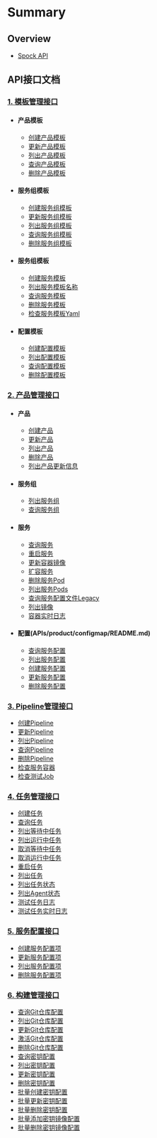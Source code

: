 # Summary

## Overview

* [Spock API](README.md)

## API接口文档

### [1. 模板管理接口](APIs/template/README.md)
  * #### 产品模板
    * [创建产品模板](APIs/template/product/create_product_tmpl.md)
    * [更新产品模板](APIs/template/product/update_product_tmpl.md)
    * [列出产品模板](APIs/template/product/list_product_tmpl.md)
    * [查询产品模板](APIs/template/product/get_product_tmpl.md)
    * [删除产品模板](APIs/template/product/delete_product_tmpl.md)
  * #### 服务组模板
    * [创建服务组模板](APIs/template/group/create_group_tmpl.md)
    * [更新服务组模板](APIs/template/group/update_group_tmpl.md)
    * [列出服务组模板](APIs/template/group/list_group_tmpl.md)
    * [查询服务组模板](APIs/template/group/get_group_tmpl.md)
    * [删除服务组模板](APIs/template/group/delete_group_tmpl.md)
  * #### 服务组模板
    * [创建服务模板](APIs/template/service/create_service_tmpl.md)
    * [列出服务模板名称](APIs/template/service/list_service_tmpl.md)
    * [查询服务模板](APIs/template/service/get_service_tmpl.md)
    * [删除服务模板](APIs/template/service/delete_service_tmpl.md)
    * [检查服务模板Yaml](APIs/template/service/validate_service_yaml.md)
  * #### 配置模板
    * [创建配置模板](APIs/template/config/create_config_tmpl.md)
    * [列出配置模板](APIs/template/config/list_config_tmpl.md)
    * [查询配置模板](APIs/template/config/get_config_tmpl.md)
    * [删除配置模板](APIs/template/config/delete_config_tmpl.md)

### [2. 产品管理接口](APIs/product/README.md)
  * #### 产品
    * [创建产品](APIs/product/create_product.md)
    * [更新产品](APIs/product/update_product.md)
    * [列出产品](APIs/product/list_product.md)
    * [删除产品](APIs/product/delete_product.md)
    * [列出产品更新信息](APIs/product/list_product_revision.md)
  * #### 服务组
    * [列出服务组](APIs/product/list_group.md)
    * [查询服务组](APIs/product/get_group.md)
  * #### 服务
    * [查询服务](APIs/product/get_service.md)
    * [重启服务](APIs/product/restart_service.md)
    * [更新容器镜像](APIs/product/update_container_image.md)
    * [扩容服务](APIs/product/scale_service.md)
    * [删除服务Pod](APIs/product/delete_pod.md)
    * [列出服务Pods](APIs/product/list_service_pods.md)
    * [查询服务配置文件Legacy](APIs/product/get_configmap_legacy.md)
    * [列出镜像](APIs/product/list_image.md)
    * [容器实时日志](APIs/product/container_log_ws.md)
  * #### 配置(APIs/product/configmap/README.md)
    * [查询服务配置](APIs/product/configmap/get_configmap.md)
    * [列出服务配置](APIs/product/configmap/list_configmaps.md)
    * [创建服务配置](APIs/product/configmap/create_configmap.md)
    * [更新服务配置](APIs/product/configmap/update_configmap.md)
    * [删除服务配置](APIs/product/configmap/delete_configmap.md)
    
### [3. Pipeline管理接口](APIs/pipeline/README.md)
  * [创建Pipeline](APIs/pipeline/create_pipeline.md)
  * [更新Pipeline](APIs/pipeline/update_pipeline.md)
  * [列出Pipeline](APIs/pipeline/list_pipeline.md)
  * [查询Pipeline](APIs/pipeline/get_pipeline.md)
  * [删除Pipeline](APIs/pipeline/delete_pipeline.md)
  * [检查服务容器](APIs/pipeline/get_service_container.md)
  * [检查测试Job](APIs/pipeline/validate_test_job.md)
### [4. 任务管理接口](APIs/task/README.md)
  * [创建任务](APIs/task/create_task.md)
  * [查询任务](APIs/task/get_task.md)
  * [列出等待中任务](APIs/task/list_pending_task.md)
  * [列出运行中任务](APIs/task/list_running_task.md)
  * [取消等待中任务](APIs/task/cancel_pending_task.md)
  * [取消运行中任务](APIs/task/cancel_running_task.md)
  * [重启任务](APIs/task/restart_task.md)
  * [列出任务](APIs/task/list_task.md)
  * [列出任务状态](APIs/task/list_task_status.md)
  * [列出Agent状态](APIs/task/list_agent_status.md)
  * [测试任务日志](APIs/task/test_job_logs.md)
  * [测试任务实时日志](APIs/task/test_job_logs_ws.md)
### [5. 服务配置接口](APIs/keystore/README.md)
  * [创建服务配置项](APIs/keystore/create_keystore.md)
  * [更新服务配置项](APIs/keystore/update_keystore.md)
  * [列出服务配置项](APIs/keystore/list_keystore.md)
  * [删除服务配置项](APIs/keystore/delete_keystore.md)
### [6. 构建管理接口](APIs/reaper/README.md)
  * [查询Git仓库配置](APIs/reaper/get_repo.md)
  * [列出Git仓库配置](APIs/reaper/list_repo.md)
  * [更新Git仓库配置](APIs/reaper/update_repo.md)
  * [激活Git仓库配置](APIs/reaper/activate_repo.md)
  * [删除Git仓库配置](APIs/reaper/delete_repo.md)
  * [查询密钥配置](APIs/reaper/get_secret.md)
  * [列出密钥配置](APIs/reaper/list_secret.md)
  * [更新密钥配置](APIs/reaper/update_secret.md)
  * [删除密钥配置](APIs/reaper/delete_secret.md)
  * [批量创建密钥配置](APIs/reaper/create_repo_secret.md)
  * [批量更新密钥配置](APIs/reaper/update_repo_secret.md)
  * [批量删除密钥配置](APIs/reaper/delete_repo_secret.md)
  * [批量添加密钥镜像配置](APIs/reaper/add_repo_secret_images.md)
  * [批量删除密钥镜像配置](APIs/reaper/delete_repo_secret_images.md)
  
